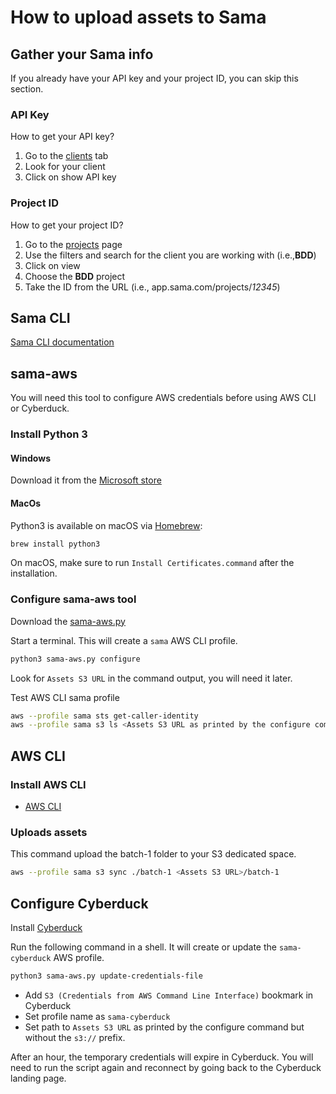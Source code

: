 # How to upload assets to Sama

## Gather your Sama info

If you already have your API key and your project ID, you can skip this section.

### API Key

How to get your API key?

1.   Go to the [clients](https://app.sama.com/clients) tab
2.   Look for your client
3.   Click on show API key

### Project ID

How to get your project ID?

1.   Go to the [projects](https://app.sama.com/projects) page
2.   Use the filters and search for the client you are working with (i.e.,**BDD**)
3.   Click on view
4.   Choose the **BDD** project
5.   Take the ID from the URL (i.e., app.sama.com/projects/*12345*)

## Sama CLI

[Sama CLI documentation](https://docs.sama.com/reference/cli-overview)

## sama-aws

You will need this tool to configure AWS credentials before using AWS CLI or Cyberduck.

### Install Python 3

#### Windows

Download it from the [Microsoft store](https://apps.microsoft.com/store/detail/python-310/9PJPW5LDXLZ5?hl=en-us&gl=us)

#### MacOs

Python3 is available on macOS via [Homebrew](https://brew.sh/):

```sh
brew install python3
```

On macOS, make sure to run `Install Certificates.command` after the installation.

### Configure sama-aws tool

Download the [sama-aws.py](https://github.com/Samasource/sama-aws/releases/latest/download/sama-aws.py)

Start a terminal. This will create a `sama` AWS CLI profile.

```bash
python3 sama-aws.py configure
```

Look for `Assets S3 URL` in the command output, you will need it later.

Test AWS CLI sama profile

```bash
aws --profile sama sts get-caller-identity 
aws --profile sama s3 ls <Assets S3 URL as printed by the configure command>
```

## AWS CLI

### Install AWS CLI

  * [AWS CLI](https://aws.amazon.com/cli/)

### Uploads assets

This command upload the batch-1 folder to your S3 dedicated space.

```bash
aws --profile sama s3 sync ./batch-1 <Assets S3 URL>/batch-1
```

## Configure Cyberduck

Install [Cyberduck](https://cyberduck.io/)

Run the following command in a shell. It will create or update the `sama-cyberduck` AWS profile.

```bash
python3 sama-aws.py update-credentials-file
```

- Add `S3 (Credentials from AWS Command Line Interface)` bookmark in Cyberduck
- Set profile name as `sama-cyberduck`
- Set path to `Assets S3 URL` as printed by the configure command but without the `s3://` prefix.

After an hour, the temporary credentials will expire in Cyberduck. You will need to run the script again and reconnect by going back to the Cyberduck landing page.
